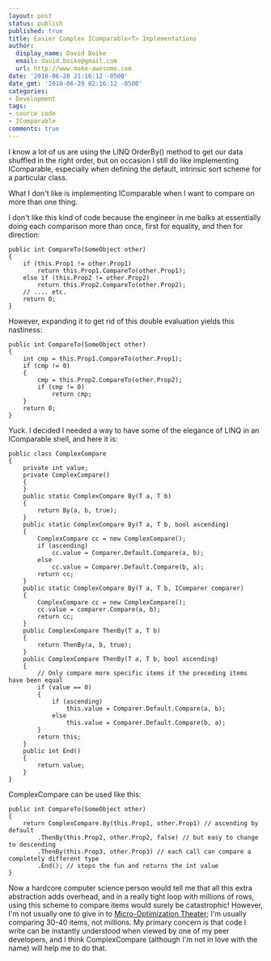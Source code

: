 ```yaml
---
layout: post
status: publish
published: true
title: Easier Complex IComparable<T> Implementations
author:
  display_name: David Boike
  email: david.boike@gmail.com
  url: http://www.make-awesome.com
date: '2010-06-28 21:16:12 -0500'
date_gmt: '2010-06-29 02:16:12 -0500'
categories:
- Development
tags:
- source code
- IComparable
comments: true
---
```

I know a lot of us are using the LINQ OrderBy() method to get our data shuffled in the right order, but on occasion I still do like implementing IComparable, especially when defining the default, intrinsic sort scheme for a particular class.

What I don't like is implementing IComparable when I want to compare on more than one thing.

I don't like this kind of code because the engineer in me balks at essentially doing each comparison more than once, first for equality, and then for direction:

<!-- more -->

    public int CompareTo(SomeObject other)
    {
        if (this.Prop1 != other.Prop1)
            return this.Prop1.CompareTo(other.Prop1);
        else if (this.Prop2 != other.Prop2)
            return this.Prop2.CompareTo(other.Prop2);
        // .... etc.
        return 0;
    }

However, expanding it to get rid of this double evaluation yields this nastiness:

    public int CompareTo(SomeObject other)
    {
        int cmp = this.Prop1.CompareTo(other.Prop1);
        if (cmp != 0)
        {
            cmp = this.Prop2.CompareTo(other.Prop2);
            if (cmp != 0)
                return cmp;
        }
        return 0;
    }

Yuck. I decided I needed a way to have some of the elegance of LINQ in an IComparable shell, and here it is:

    public class ComplexCompare
    {
        private int value;
        private ComplexCompare()
        {
        }
        public static ComplexCompare By(T a, T b)
        {
            return By(a, b, true);
        }
        public static ComplexCompare By(T a, T b, bool ascending)
        {
            ComplexCompare cc = new ComplexCompare();
            if (ascending)
                cc.value = Comparer.Default.Compare(a, b);
            else
                cc.value = Comparer.Default.Compare(b, a);
            return cc;
        }
        public static ComplexCompare By(T a, T b, IComparer comparer)
        {
            ComplexCompare cc = new ComplexCompare();
            cc.value = comparer.Compare(a, b);
            return cc;
        }
        public ComplexCompare ThenBy(T a, T b)
        {
            return ThenBy(a, b, true);
        }
        public ComplexCompare ThenBy(T a, T b, bool ascending)
        {
            // Only compare more specific items if the preceding items have been equal
            if (value == 0)
            {
                if (ascending)
                    this.value = Comparer.Default.Compare(a, b);
                else
                    this.value = Comparer.Default.Compare(b, a);
            }
            return this;
        }
        public int End()
        {
            return value;
        }
    }

ComplexCompare can be used like this:

    public int CompareTo(SomeObject other)
    {
        return ComplexCompare.By(this.Prop1, other.Prop1) // ascending by default
            .ThenBy(this.Prop2, other.Prop2, false) // but easy to change to descending
            .ThenBy(this.Prop3, other.Prop3) // each call can compare a completely different type
            .End(); // stops the fun and returns the int value
    }

Now a hardcore computer science person would tell me that all this extra abstraction adds overhead, and in a really tight loop with millions of rows, using this scheme to compare items would surely be catastrophic! However, I'm not usually one to give in to [Micro-Optimization Theater](http://www.codinghorror.com/blog/2009/01/the-sad-tragedy-of-micro-optimization-theater.html); I'm usually comparing 30-40 items, not millions. My primary concern is that code I write can be instantly understood when viewed by one of my peer developers, and I think ComplexCompare (although I'm not in love with the name) will help me to do that.
